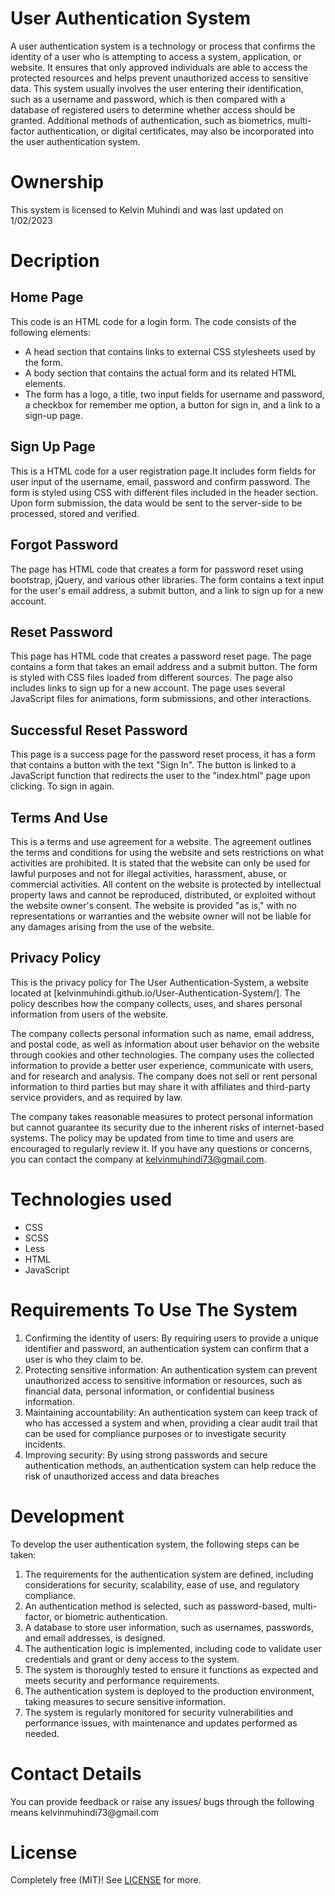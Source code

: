 # User Authentication System
<p>A user authentication system is a technology or process that confirms the identity of a user who is attempting to access a system, application, or website. It ensures that only approved individuals are able to access the protected resources and helps prevent unauthorized access to sensitive data. This system usually involves the user entering their identification, such as a username and password, which is then compared with a database of registered users to determine whether access should be granted. Additional methods of authentication, such as biometrics, multi-factor authentication, or digital certificates, may also be incorporated into the user authentication system.</p>

# Ownership 
<p>This system is licensed to Kelvin Muhindi and was last updated on 1/02/2023</p>

# Decription
<h2>Home Page</h2>
<p>This code is an HTML code for a login form. The code consists of the following elements:</p>
<ul>
	<li>A head section that contains links to external CSS stylesheets used by the form.</li>
	<li>A body section that contains the actual form and its related HTML elements.</li>
	<li>The form has a logo, a title, two input fields for username and password, a checkbox for remember me option, a button for sign in, and a link to a sign-up page.</li>
</ul>

<h2>Sign Up Page</h2>
<p>This is a HTML code for a user registration page.It includes form fields for user input of the username, email, password and confirm password. The form is styled using CSS with different files included in the header section. Upon form submission, the data would be sent to the server-side to be processed, stored and verified.</p>

<h2>Forgot Password</h2>
<p>The page has HTML code that creates a form for password reset using bootstrap, jQuery, and various other libraries. The form contains a text input for the user's email address, a submit button, and a link to sign up for a new account.</p>

<h2>Reset Password</h2>
<p>This page has HTML code that creates a password reset page. The page contains a form that takes an email address and a submit button. The form is styled with CSS files loaded from different sources. The page also includes links to sign up for a new account. The page uses several JavaScript files for animations, form submissions, and other interactions.</p>

<h2>Successful Reset Password</h2>
<p>This page is a success page for the password reset process, it has a form that contains a button with the text "Sign In". The button is linked to a JavaScript function that redirects the user to the "index.html" page upon clicking. To sign in again.</p>

<h2>Terms And Use</h2>
<p>This is a terms and use agreement for a website. The agreement outlines the terms and conditions for using the website and sets restrictions on what activities are prohibited. It is stated that the website can only be used for lawful purposes and not for illegal activities, harassment, abuse, or commercial activities. All content on the website is protected by intellectual property laws and cannot be reproduced, distributed, or exploited without the website owner's consent. The website is provided "as is," with no representations or warranties and the website owner will not be liable for any damages arising from the use of the website.</p>

<h2>Privacy Policy</h2>
<p>This is the privacy policy for The User Authentication-System, a website located at [kelvinmuhindi.github.io/User-Authentication-System/]. The policy describes how the company collects, uses, and shares personal information from users of the website.

The company collects personal information such as name, email address, and postal code, as well as information about user behavior on the website through cookies and other technologies. The company uses the collected information to provide a better user experience, communicate with users, and for research and analysis. The company does not sell or rent personal information to third parties but may share it with affiliates and third-party service providers, and as required by law.

The company takes reasonable measures to protect personal information but cannot guarantee its security due to the inherent risks of internet-based systems. The policy may be updated from time to time and users are encouraged to regularly review it. If you have any questions or concerns, you can contact the company at kelvinmuhindi73@gmail.com.</p>

# Technologies used
<ul>
	<li>CSS</li>
	<li>SCSS</li>
	<li>Less</li>
	<li>HTML</li>
	<li>JavaScript</li>
</ul>

# Requirements To Use The System 
<ol>
	<li>Confirming the identity of users: By requiring users to provide a unique identifier and password, an authentication system can confirm that a user is who they claim to be.</li>
	<li>Protecting sensitive information: An authentication system can prevent unauthorized access to sensitive information or resources, such as financial data, personal information, or confidential business information.</li>
	<li>Maintaining accountability: An authentication system can keep track of who has accessed a system and when, providing a clear audit trail that can be used for compliance purposes or to investigate security incidents.</li>
	<li>Improving security: By using strong passwords and secure authentication methods, an authentication system can help reduce the risk of unauthorized access and data breaches</li>
</ol>

# Development
<p>To develop the user authentication system, the following steps can be taken:</p>
<ol>
	<li>The requirements for the authentication system are defined, including considerations for security, scalability, ease of use, and regulatory compliance.</li>
	<li>An authentication method is selected, such as password-based, multi-factor, or biometric authentication.</li>
	<li>A database to store user information, such as usernames, passwords, and email addresses, is designed.</li>
	<li>The authentication logic is implemented, including code to validate user credentials and grant or deny access to the system.</li>
	<li>The system is thoroughly tested to ensure it functions as expected and meets security and performance requirements.</li>
	<li>The authentication system is deployed to the production environment, taking measures to secure sensitive information.</li>
	<li>The system is regularly monitored for security vulnerabilities and performance issues, with maintenance and updates performed as needed.</li>
</ol>

# Contact Details
<p>You can provide feedback or raise any issues/ bugs through the following means kelvinmuhindi73@gmail.com</p>

# License 
Completely free (MIT)! See [LICENSE](LICENSE) for more. 
